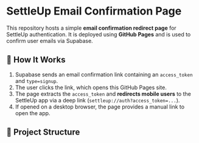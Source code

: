 # SettleUp Email Confirmation Page

This repository hosts a simple **email confirmation redirect page** for SettleUp authentication. It is deployed using **GitHub Pages** and is used to confirm user emails via Supabase.

## 🚀 How It Works

1. Supabase sends an email confirmation link containing an `access_token` and `type=signup`.
2. The user clicks the link, which opens this GitHub Pages site.
3. The page extracts the `access_token` and **redirects mobile users** to the SettleUp app via a deep link (`settleup://auth?access_token=...`).
4. If opened on a desktop browser, the page provides a manual link to open the app.

## 📂 Project Structure


